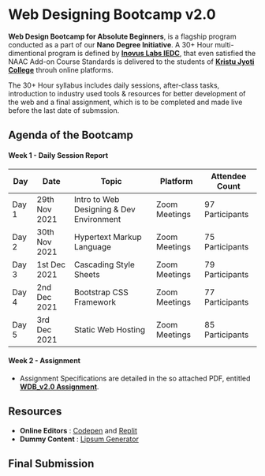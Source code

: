 # Web Designing Bootcamp v2.0
**Web Design Bootcamp for Absolute Beginners**, is a flagship program conducted as a part of our **Nano Degree Initiative**. A 30+ Hour multi-dimentional program is defined by **[Inovus Labs IEDC](https://inovuslabs.org)**, that even satisfied the NAAC Add-on Course Standards is delivered to the students of **[Kristu Jyoti College](https://kristujyoticollege.com)** throuh online platforms.

The 30+ Hour syllabus includes daily sessions, after-class tasks, introduction to industry used tools & resources for better development of the web and a final assignment, which is to be completed and made live before the last date of submssion.

## Agenda of the Bootcamp

#### Week 1 - Daily Session Report
| Day | Date | Topic | Platform | Attendee Count |
| --- | --- | --- | --- | --- |
| Day 1 | 29th Nov 2021 | Intro to Web Designing & Dev Environment | Zoom Meetings | 97 Participants |
| Day 2 | 30th Nov 2021 | Hypertext Markup Language | Zoom Meetings | 75 Participants |
| Day 3 | 1st Dec 2021 | Cascading Style Sheets | Zoom Meetings | 79 Participants |
| Day 4 | 2nd Dec 2021 | Bootstrap CSS Framework | Zoom Meetings | 77 Participants |
| Day 5 | 3rd Dec 2021 | Static Web Hosting | Zoom Meetings | 85 Participants |

#### Week 2 - Assignment
- Assignment Specifications are detailed in the so attached PDF, entitled [**WDB_v2.0 Assignment**](https://github.com/inovus-labs/webdevbootcamp-v2.0/blob/c6706f23aa5ef2cc78fef29e4824bcf6dceb655c/WDB_v2.0%20Assignment.pdf).

## Resources

- **Online Editors** : [Codepen](http://codepen.io/) and [Replit](https://replit.com/~)
- **Dummy Content** : [Lipsum Generator](https://www.lipsum.com/)

## Final Submission

